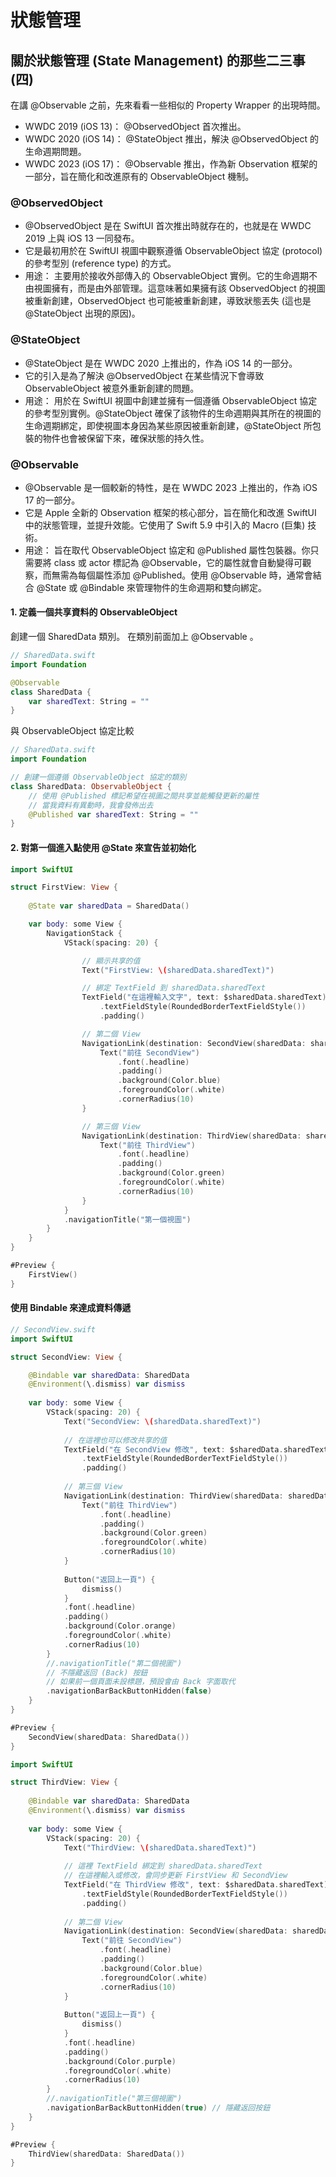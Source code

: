 # 狀態管理

## 關於狀態管理 (State Management) 的那些二三事 (四)

在講 @Observable 之前，先來看看一些相似的 Property Wrapper 的出現時間。

- WWDC 2019 (iOS 13)： @ObservedObject 首次推出。
- WWDC 2020 (iOS 14)： @StateObject 推出，解決 @ObservedObject 的生命週期問題。
- WWDC 2023 (iOS 17)： @Observable 推出，作為新 Observation 框架的一部分，旨在簡化和改進原有的 ObservableObject 機制。

### @ObservedObject

- @ObservedObject 是在 SwiftUI 首次推出時就存在的，也就是在 WWDC 2019 上與 iOS 13 一同發布。
- 它是最初用於在 SwiftUI 視圖中觀察遵循 ObservableObject 協定 (protocol) 的參考型別 (reference type) 的方式。
- 用途： 主要用於接收外部傳入的 ObservableObject 實例。它的生命週期不由視圖擁有，而是由外部管理。這意味著如果擁有該 ObservedObject 的視圖被重新創建，ObservedObject 也可能被重新創建，導致狀態丟失 (這也是 @StateObject 出現的原因)。

### @StateObject

- @StateObject 是在 WWDC 2020 上推出的，作為 iOS 14 的一部分。
- 它的引入是為了解決 @ObservedObject 在某些情況下會導致 ObservableObject 被意外重新創建的問題。
- 用途： 用於在 SwiftUI 視圖中創建並擁有一個遵循 ObservableObject 協定的參考型別實例。@StateObject 確保了該物件的生命週期與其所在的視圖的生命週期綁定，即使視圖本身因為某些原因被重新創建，@StateObject 所包裝的物件也會被保留下來，確保狀態的持久性。

### @Observable

- @Observable 是一個較新的特性，是在 WWDC 2023 上推出的，作為 iOS 17 的一部分。
- 它是 Apple 全新的 Observation 框架的核心部分，旨在簡化和改進 SwiftUI 中的狀態管理，並提升效能。它使用了 Swift 5.9 中引入的 Macro (巨集) 技術。
- 用途： 旨在取代 ObservableObject 協定和 @Published 屬性包裝器。你只需要將 class 或 actor 標記為 @Observable，它的屬性就會自動變得可觀察，而無需為每個屬性添加 @Published。使用 @Observable 時，通常會結合 @State 或 @Bindable 來管理物件的生命週期和雙向綁定。

#### 1. 定義一個共享資料的 ObservableObject

創建一個 SharedData 類別。
在類別前面加上 @Observable 。

```swift
// SharedData.swift
import Foundation

@Observable
class SharedData {
    var sharedText: String = ""
}
```

與 ObservableObject 協定比較

```swift
// SharedData.swift
import Foundation

// 創建一個遵循 ObservableObject 協定的類別
class SharedData: ObservableObject {
    // 使用 @Published 標記希望在視圖之間共享並能觸發更新的屬性
    // 當我資料有異動時，我會發佈出去
    @Published var sharedText: String = ""
}
```

#### 2. 對第一個進入點使用 @State 來宣告並初始化

```swift
import SwiftUI

struct FirstView: View {
    
    @State var sharedData = SharedData()

    var body: some View {
        NavigationStack {
            VStack(spacing: 20) {

                // 顯示共享的值
                Text("FirstView: \(sharedData.sharedText)")

                // 綁定 TextField 到 sharedData.sharedText
                TextField("在這裡輸入文字", text: $sharedData.sharedText)
                    .textFieldStyle(RoundedBorderTextFieldStyle())
                    .padding()

                // 第二個 View
                NavigationLink(destination: SecondView(sharedData: sharedData)) {
                    Text("前往 SecondView")
                        .font(.headline)
                        .padding()
                        .background(Color.blue)
                        .foregroundColor(.white)
                        .cornerRadius(10)
                }

                // 第三個 View
                NavigationLink(destination: ThirdView(sharedData: sharedData)) {
                    Text("前往 ThirdView")
                        .font(.headline)
                        .padding()
                        .background(Color.green)
                        .foregroundColor(.white)
                        .cornerRadius(10)
                }
            }
            .navigationTitle("第一個視圖")
        }
    }
}

#Preview {
    FirstView()
}
```

#### 使用 Bindable 來達成資料傳遞

```swift
// SecondView.swift
import SwiftUI

struct SecondView: View {

    @Bindable var sharedData: SharedData
    @Environment(\.dismiss) var dismiss
    
    var body: some View {
        VStack(spacing: 20) {
            Text("SecondView: \(sharedData.sharedText)")
            
            // 在這裡也可以修改共享的值
            TextField("在 SecondView 修改", text: $sharedData.sharedText)
                .textFieldStyle(RoundedBorderTextFieldStyle())
                .padding()
            
            // 第三個 View
            NavigationLink(destination: ThirdView(sharedData: sharedData)) {
                Text("前往 ThirdView")
                    .font(.headline)
                    .padding()
                    .background(Color.green)
                    .foregroundColor(.white)
                    .cornerRadius(10)
            }
            
            Button("返回上一頁") {
                dismiss()
            }
            .font(.headline)
            .padding()
            .background(Color.orange)
            .foregroundColor(.white)
            .cornerRadius(10)
        }
        //.navigationTitle("第二個視圖")
        // 不隱藏返回 (Back) 按鈕
        // 如果前一個頁面未設標題，預設會由 Back 字面取代
        .navigationBarBackButtonHidden(false)
    }
}

#Preview {
    SecondView(sharedData: SharedData())
}
```

```swift
import SwiftUI

struct ThirdView: View {
    
    @Bindable var sharedData: SharedData
    @Environment(\.dismiss) var dismiss
    
    var body: some View {
        VStack(spacing: 20) {
            Text("ThirdView: \(sharedData.sharedText)")
            
            // 這裡 TextField 綁定到 sharedData.sharedText
            // 在這裡輸入或修改，會同步更新 FirstView 和 SecondView
            TextField("在 ThirdView 修改", text: $sharedData.sharedText)
                .textFieldStyle(RoundedBorderTextFieldStyle())
                .padding()
            
            // 第二個 View
            NavigationLink(destination: SecondView(sharedData: sharedData)) {
                Text("前往 SecondView")
                    .font(.headline)
                    .padding()
                    .background(Color.blue)
                    .foregroundColor(.white)
                    .cornerRadius(10)
            }
            
            Button("返回上一頁") {
                dismiss()
            }
            .font(.headline)
            .padding()
            .background(Color.purple)
            .foregroundColor(.white)
            .cornerRadius(10)
        }
        //.navigationTitle("第三個視圖")
        .navigationBarBackButtonHidden(true) // 隱藏返回按鈕
    }
}

#Preview {
    ThirdView(sharedData: SharedData())
}
```
